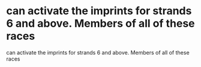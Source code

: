 # can activate the imprints for strands 6 and above. Members of all of these races

can activate the imprints for strands 6 and above. Members of all of these races